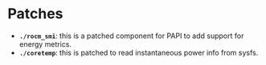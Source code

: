 # Patches

- **`./rocm_smi`**: this is a patched component for PAPI to add support for energy metrics.
- **`./coretemp`**: this is patched to read instantaneous power info from sysfs.